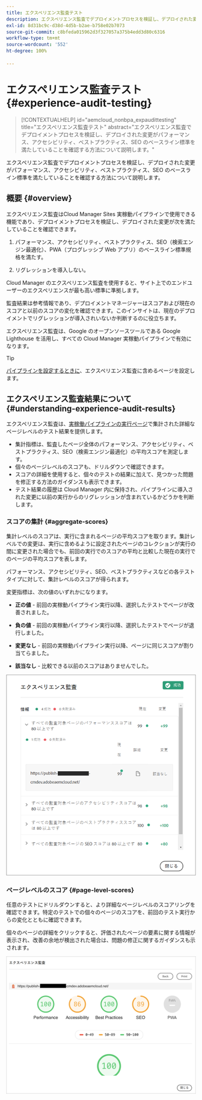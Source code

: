 ```yaml
---
title: エクスペリエンス監査テスト
description: エクスペリエンス監査でデプロイメントプロセスを検証し、デプロイされた変更がパフォーマンス、アクセシビリティ、ベストプラクティス、SEO のベースライン標準を満たしていることを確認する方法について説明します。
exl-id: 8d31bc9c-d38d-4d5b-b2ae-b758e02b7073
source-git-commit: c8bfeda015962d3f327057a375b4edd3d80c6316
workflow-type: tm+mt
source-wordcount: '552'
ht-degree: 100%

---
```



# エクスペリエンス監査テスト {#experience-audit-testing}

>[!CONTEXTUALHELP]
>id="aemcloud_nonbpa_expaudittesting"
>title="エクスペリエンス監査テスト"
>abstract="エクスペリエンス監査でデプロイメントプロセスを検証し、デプロイされた変更がパフォーマンス、アクセシビリティ、ベストプラクティス、SEO のベースライン標準を満たしていることを確認する方法について説明します。"

エクスペリエンス監査でデプロイメントプロセスを検証し、デプロイされた変更がパフォーマンス、アクセシビリティ、ベストプラクティス、SEO のベースライン標準を満たしていることを確認する方法について説明します。

## 概要 {#overview}

エクスペリエンス監査はCloud Manager Sites 実稼動パイプラインで使用できる機能であり、デプロイメントプロセスを検証し、デプロイされた変更が次を満たしていることを確認できます。

1. パフォーマンス、アクセシビリティ、ベストプラクティス、SEO（検索エンジン最適化）、PWA（プログレッシブ Web アプリ）のベースライン標準規格を満たす。

1. リグレッションを導入しない。

Cloud Manager のエクスペリエンス監査を使用すると、サイト上でのエンドユーザーのエクスペリエンスが最も高い標準に準拠します。

監査結果は参考情報であり、デプロイメントマネージャーはスコアおよび現在のスコアと以前のスコアの変化を確認できます。このインサイトは、現在のデプロイメントでリグレッションが導入されいないか判断するのに役立ちます。

エクスペリエンス監査は、Google のオープンソースツールである Google Lighthouse を活用し、すべての Cloud Manager 実稼動パイプラインで有効になります。

>[!TIP]
>
>[パイプラインを設定するときに](/help/implementing/cloud-manager/configuring-pipelines/configuring-production-pipelines.md#full-stack-code)、エクスペリエンス監査に含めるページを設定します。

## エクスペリエンス監査結果について {#understanding-experience-audit-results}

エクスペリエンス監査は、[実稼働パイプラインの実行ページ](/help/implementing/cloud-manager/deploy-code.md)で集計された詳細なページレベルのテスト結果を提供します。

* 集計指標は、監査したページ全体のパフォーマンス、アクセシビリティ、ベストプラクティス、SEO（検索エンジン最適化）の平均スコアを測定します。
* 個々のページレベルのスコアも、ドリルダウンで確認できます。
* スコアの詳細を使用すると、個々のテストの結果に加えて、見つかった問題を修正する方法のガイダンスも表示できます。
* テスト結果の履歴は Cloud Manager 内に保持され、パイプラインに導入された変更に以前の実行からのリグレッションが含まれているかどうかを判断します。

### スコアの集計 {#aggregate-scores}

集計レベルのスコアは、実行に含まれるページの平均スコアを取ります。集計レベルでの変更は、実行に含めるように設定されたページのコレクションが実行の間に変更された場合でも、前回の実行でのスコアの平均と比較した現在の実行でのページの平均スコアを表します。

パフォーマンス、アクセシビリティ、SEO、ベストプラクティスなどの各テストタイプに対して、集計レベルのスコアが得られます。

変更指標は、次の値のいずれかになります。

* **正の値** - 前回の実稼動パイプライン実行以降、選択したテストでページが改善されました。

* **負の値** - 前回の実稼動パイプライン実行以降、選択したテストでページが退行しました。

* **変更なし** - 前回の実稼動パイプライン実行以降、ページに同じスコアが割り当てらました。

* **該当なし** - 比較できる以前のスコアはありませんでした。

![エクスペリエンス監査結果](/help/implementing/cloud-manager/assets/exp-audit-1.png)

### ページレベルのスコア {#page-level-scores}

任意のテストにドリルダウンすると、より詳細なページレベルのスコアリングを確認できます。特定のテストでの個々のページのスコアを、前回のテスト実行からの変化とともに確認できます。

個々のページの詳細をクリックすると、評価されたページの要素に関する情報が表示され、改善の余地が検出された場合は、問題の修正に関するガイダンスも示されます。

![ページレベルのスコア](/help/implementing/cloud-manager/assets/exp-audit-2.png)
